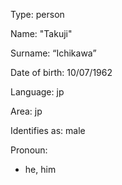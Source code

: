 

Type: person

Name: "Takuji"

Surname: “Ichikawa”

Date of birth: 10/07/1962

Language: jp

Area: jp

Identifies as: male

Pronoun:
  - he, him

